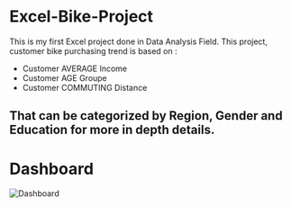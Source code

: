 # Excel-Bike-Project
This is my first Excel project done in Data Analysis Field. This project, customer bike purchasing trend is based on :
* Customer AVERAGE Income 
* Customer AGE Groupe 
* Customer COMMUTING Distance 
## That can be categorized by Region, Gender and Education for more in depth details.

# Dashboard
![Dashboard](https://user-images.githubusercontent.com/46131983/220821562-a2ce3d55-ef47-4152-a803-a29ed516674e.png)


